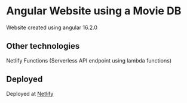 # Angular Website using a Movie DB

Website created using angular 16.2.0

## Other technologies

Netlify Functions (Serverless API endpoint using lambda functions)

## Deployed

Deployed at [Netlify](https://movie-website-with-angular.netlify.app/)
